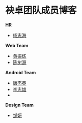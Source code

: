 袂卓团队成员博客
===

**HR**
* [杨志海](team/yangzhihai/index.md)


**Web Team**
* [黄振炼](team/huangzhenlian/index.md)
* [陈树源](team/shuyuan/index.md)

**Android Team**
* [唐杰英](team/jayinton/index.md)
* [李志雄](team/jasonlee/index.md)
* 

**Design Team**
- [邹妍](team/zouyan/index.md)